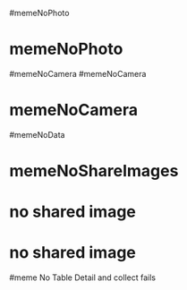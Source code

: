 #memeNoPhoto
# memeNoPhoto
#memeNoCamera
#memeNoCamera
# memeNoCamera
#memeNoData
# memeNoShareImages
# no shared image
# no shared image
#meme No Table Detail and collect fails
